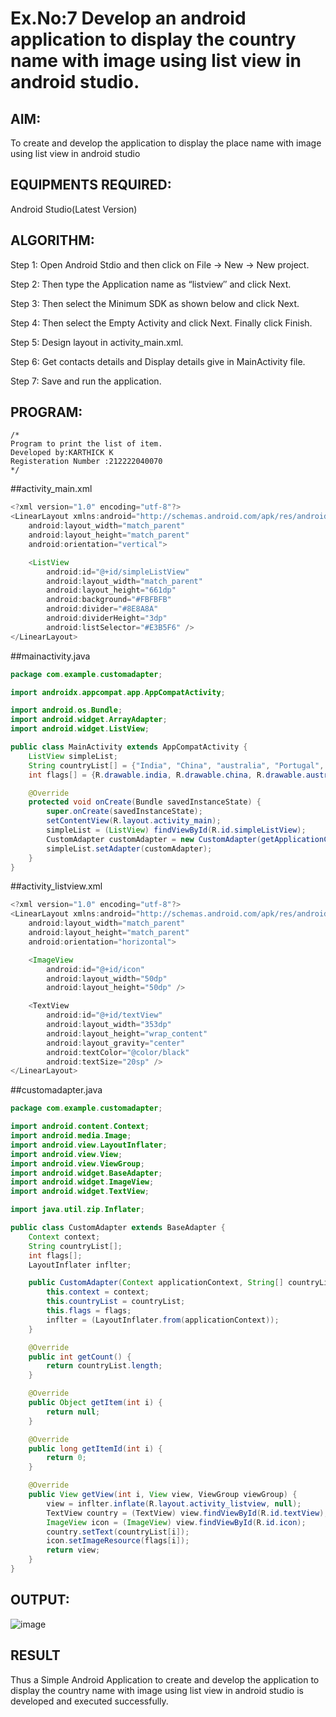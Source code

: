 
# Ex.No:7 Develop an android application to display the country name with image using list view in android studio.


## AIM:

To create and develop the application to display the place name with image using list view in android studio

## EQUIPMENTS REQUIRED:

Android Studio(Latest Version)

## ALGORITHM:

Step 1: Open Android Stdio and then click on File -> New -> New project.

Step 2: Then type the Application name as “listview″ and click Next. 

Step 3: Then select the Minimum SDK as shown below and click Next.

Step 4: Then select the Empty Activity and click Next. Finally click Finish.

Step 5: Design layout in activity_main.xml.

Step 6: Get contacts details and Display details give in MainActivity file.

Step 7: Save and run the application.

## PROGRAM:
```
/*
Program to print the list of item.
Developed by:KARTHICK K
Registeration Number :212222040070
*/
```
##activity_main.xml
```java
<?xml version="1.0" encoding="utf-8"?>
<LinearLayout xmlns:android="http://schemas.android.com/apk/res/android"
    android:layout_width="match_parent"
    android:layout_height="match_parent"
    android:orientation="vertical">

    <ListView
        android:id="@+id/simpleListView"
        android:layout_width="match_parent"
        android:layout_height="661dp"
        android:background="#FBFBFB"
        android:divider="#8E8A8A"
        android:dividerHeight="3dp"
        android:listSelector="#E3B5F6" />
</LinearLayout>
```
##mainactivity.java
```java
package com.example.customadapter;

import androidx.appcompat.app.AppCompatActivity;

import android.os.Bundle;
import android.widget.ArrayAdapter;
import android.widget.ListView;

public class MainActivity extends AppCompatActivity {
    ListView simpleList;
    String countryList[] = {"India", "China", "australia", "Portugal", "America", "NewZealand","Canada","Israel","Korea","Dubai","Japan"};
    int flags[] = {R.drawable.india, R.drawable.china, R.drawable.australia, R.drawable.portugal, R.drawable.america, R.drawable.new_zealand, R.drawable.canada, R.drawable.israel, R.drawable.korea, R.drawable.dubai,R.drawable.japan};

    @Override
    protected void onCreate(Bundle savedInstanceState) {
        super.onCreate(savedInstanceState);
        setContentView(R.layout.activity_main);
        simpleList = (ListView) findViewById(R.id.simpleListView);
        CustomAdapter customAdapter = new CustomAdapter(getApplicationContext(), countryList, flags);
        simpleList.setAdapter(customAdapter);
    }
}
```
##activity_listview.xml
```java
<?xml version="1.0" encoding="utf-8"?>
<LinearLayout xmlns:android="http://schemas.android.com/apk/res/android"
    android:layout_width="match_parent"
    android:layout_height="match_parent"
    android:orientation="horizontal">

    <ImageView
        android:id="@+id/icon"
        android:layout_width="50dp"
        android:layout_height="50dp" />

    <TextView
        android:id="@+id/textView"
        android:layout_width="353dp"
        android:layout_height="wrap_content"
        android:layout_gravity="center"
        android:textColor="@color/black"
        android:textSize="20sp" />
</LinearLayout>
```
##customadapter.java
```java
package com.example.customadapter;

import android.content.Context;
import android.media.Image;
import android.view.LayoutInflater;
import android.view.View;
import android.view.ViewGroup;
import android.widget.BaseAdapter;
import android.widget.ImageView;
import android.widget.TextView;

import java.util.zip.Inflater;

public class CustomAdapter extends BaseAdapter {
    Context context;
    String countryList[];
    int flags[];
    LayoutInflater inflter;

    public CustomAdapter(Context applicationContext, String[] countryList, int[] flags) {
        this.context = context;
        this.countryList = countryList;
        this.flags = flags;
        inflter = (LayoutInflater.from(applicationContext));
    }

    @Override
    public int getCount() {
        return countryList.length;
    }

    @Override
    public Object getItem(int i) {
        return null;
    }

    @Override
    public long getItemId(int i) {
        return 0;
    }

    @Override
    public View getView(int i, View view, ViewGroup viewGroup) {
        view = inflter.inflate(R.layout.activity_listview, null);
        TextView country = (TextView) view.findViewById(R.id.textView);
        ImageView icon = (ImageView) view.findViewById(R.id.icon);
        country.setText(countryList[i]);
        icon.setImageResource(flags[i]);
        return view;
    }
}
```
## OUTPUT:
![image](https://github.com/karthick960/listview/assets/121215938/4e351c9c-0dc0-4885-a2fa-8a7c54b20cf9)





## RESULT
Thus a Simple Android Application to create and develop the application to display the country name with image using list view in android studio is developed and executed successfully.
